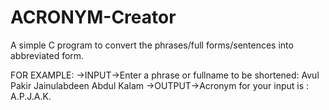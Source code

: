 # ACRONYM-Creator
A simple C program to convert the phrases/full forms/sentences into abbreviated form.

FOR EXAMPLE:
->INPUT->Enter a phrase or fullname to be shortened: Avul Pakir Jainulabdeen Abdul Kalam
->OUTPUT->Acronym for your input is : A.P.J.A.K.
